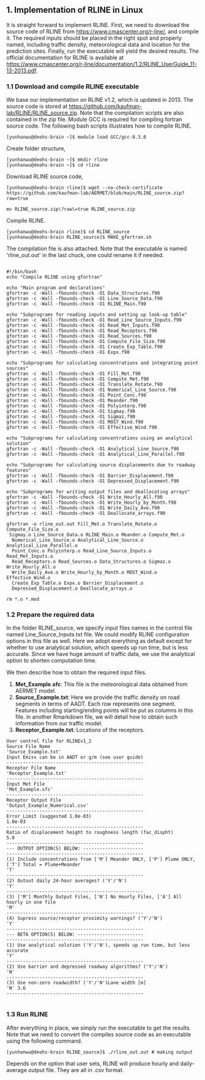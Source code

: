 ## 1. Implementation of RLINE in Linux

It is straight forward to implement RLINE. First, we need to download the source code of RLINE from https://www.cmascenter.org/r-line/, and compile it. The required inputs should be placed in the right spot and properly named, including traffic density, meteorological data and location for the prediction sites. Finally, run the executable will yield the desired results. The official documentation for RLINE is available at https://www.cmascenter.org/r-line/documentation/1.2/RLINE_UserGuide_11-13-2013.pdf. 

### 1.1 Download and compile RLINE executable 

We base our implementation on RLINE v1.2, which is updated in 2013. The source code is stored at https://github.com/kaufman-lab/RLINE/RLINE_source.zip. Note that the compilation scripts are also  contained in the zip file. Module GCC is required for compiling fortran source code. The following bash scripts illustrates how to compile RLINE.

```
[yunhanwu@deohs-brain ~]$ module load GCC/gcc-8.3.0 

```

Create folder structure,

```
[yunhanwu@deohs-brain ~]$ mkdir rline
[yunhanwu@deohs-brain ~]$ cd rline

```

Download RLINE source code,

```
[yunhanwu@deohs-brain rline]$ wget --no-check-certificate 
https://github.com/kaufman-lab/AERMET/blob/main/RLINE_source.zip?raw=true

mv RLINE_source.zip\?raw\=true RLINE_source.zip

```

Compile RLINE.

```
[yunhanwu@deohs-brain rline]$ cd RLINE_source
[yunhanwu@deohs-brain RLINE_source]$ MAKE_gfortran.sh

```


The compilation file is also attached. Note that the executable is named 'rline_out.out' in the last chuck, one could rename it if needed.

```

#!/bin/bash
echo "Compile RLINE using gfortran"

echo "Main program and declarations"
gfortran -c -Wall -fbounds-check -O1 Data_Structures.f90
gfortran -c -Wall -fbounds-check -O1 Line_Source_Data.f90
gfortran -c -Wall -fbounds-check -O1 RLINE_Main.f90

echo "Subprograms for reading inputs and setting up look-up table"
gfortran -c -Wall -fbounds-check -O1 Read_Line_Source_Inputs.f90
gfortran -c -Wall -fbounds-check -O1 Read_Met_Inputs.f90
gfortran -c -Wall -fbounds-check -O1 Read_Receptors.f90
gfortran -c -Wall -fbounds-check -O1 Read_Sources.f90
gfortran -c -Wall -fbounds-check -O1 Compute_File_Size.f90
gfortran -c -Wall -fbounds-check -O1 Create_Exp_Table.f90
gfortran -c -Wall -fbounds-check -O1 Expx.f90

echo "Subprograms for calculating concentrations and integrating point sources"
gfortran -c -Wall -fbounds-check -O1 Fill_Met.f90
gfortran -c -Wall -fbounds-check -O1 Compute_Met.f90
gfortran -c -Wall -fbounds-check -O1 Translate_Rotate.f90
gfortran -c -Wall -fbounds-check -O1 Numerical_Line_Source.f90
gfortran -c -Wall -fbounds-check -O1 Point_Conc.f90
gfortran -c -Wall -fbounds-check -O1 Meander.f90
gfortran -c -Wall -fbounds-check -O1 Polyinterp.f90
gfortran -c -Wall -fbounds-check -O1 Sigmay.f90
gfortran -c -Wall -fbounds-check -O1 Sigmaz.f90
gfortran -c -Wall -fbounds-check -O1 MOST_Wind.f90
gfortran -c -Wall -fbounds-check -O1 Effective_Wind.f90

echo "Subprograms for calculating concentrations using an analytical solution"
gfortran -c -Wall -fbounds-check -O1 Analytical_Line_Source.f90
gfortran -c -Wall -fbounds-check -O1 Analytical_Line_Parallel.f90

echo "Subprograms for calculating source displacements due to roadway features"
gfortran -c -Wall -fbounds-check -O1 Barrier_Displacement.f90
gfortran -c -Wall -fbounds-check -O1 Depressed_Displacement.f90

echo "Subprograms for writing output files and deallocating arrays"
gfortran -c -Wall -fbounds-check -O1 Write_Hourly_All.f90
gfortran -c -Wall -fbounds-check -O1 Write_Hourly_by_Month.f90
gfortran -c -Wall -fbounds-check -O1 Write_Daily_Ave.f90
gfortran -c -Wall -fbounds-check -O1 Deallocate_arrays.f90

gfortran -o rline_out.out Fill_Met.o Translate_Rotate.o Compute_File_Size.o
 Sigmay.o Line_Source_Data.o RLINE_Main.o Meander.o Compute_Met.o
  Numerical_Line_Source.o Analytical_Line_Source.o Analytical_Line_Parallel.o 
  Point_Conc.o Polyinterp.o Read_Line_Source_Inputs.o Read_Met_Inputs.o 
  Read_Receptors.o Read_Sources.o Data_Structures.o Sigmaz.o Write_Hourly_All.o 
  Write_Daily_Ave.o Write_Hourly_by_Month.o MOST_Wind.o Effective_Wind.o 
  Create_Exp_Table.o Expx.o Barrier_Displacement.o 
  Depressed_Displacement.o Deallocate_arrays.o

rm *.o *.mod

```



### 1.2 Prepare the required data

In the folder RLINE_source, we specify input files names in the control file named Line_Source_Inputs.txt file. We could modify RLINE configuration options in this file as well. Here we adopt everything as default except for whether to use analytical solution, which speeds up run time, but is less accurate. Since we have huge amount of traffic data, we use the analytical option to shorten computation time.

We then describe how to obtain the required input files.

1. **Met_Example.sfc**: This file is the meteorological data obtained from AERMET model. 
2. **Source_Example.txt**: Here we provide the traffic density on road segments in terms of AADT. Each row represents one segment. Features including starting/ending points will be put as columns in this file. in another Rmarkdown file, we will detail how to obtain such information from our traffic model. 
3. **Receptor_Example.txt**: Locations of the receptors.


```
User control file for RLINEv1_2
Source File Name
'Source_Example.txt'
Input Emiss can be in AADT or g/m (see user guide)
--------------------------------------------------
Receptor File Name
'Receptor_Example.txt'
--------------------------------------------------
Input Met File
'Met_Example.sfc'
--------------------------------------------------
Receptor Output File
'Output_Example_Numerical.csv'
--------------------------------------------------
Error_Limit (suggested 1.0e-03)
1.0e-03
--------------------------------------------------
Ratio of displacement height to roughness length (fac_dispht)
5.0
--------------------------------------------------
--- OUTPUT OPTION(S) BELOW: ----------------------
--------------------------------------------------
(1) Include concentrations from ['M'] Meander ONLY, ['P'] Plume ONLY, ['T'] Total = Plume+Meander
'T'
--------------------------------------------------
(2) Outout daily 24-hour averages? ('Y'/'N')
'Y'
--------------------------------------------------
(3) ['M'] Monthly Output Files, ['N'] No Hourly Files, ['A'] All hourly in one file
'M'
--------------------------------------------------
(4) Supress source/receptor proximity warnings? ('Y'/'N')
'Y'
--------------------------------------------------
--- BETA OPTION(S) BELOW: ------------------------
--------------------------------------------------
(1) Use analytical solution ('Y'/'N'), speeds up run time, but less accurate
'Y'
--------------------------------------------------
(2) Use barrier and depressed roadway algorithms? ('Y'/'N')
'N'
--------------------------------------------------
(3) Use non-zero roadwidth? ('Y'/'N')Lane width [m]
'N' 3.6
--------------------------------------------------


```

### 1.3 Run RLINE

After everything in place, we simply run the executable to get the results. Note that we need to convert the compiles source code as an executable using the following command. 

```
[yunhanwu@deohs-brain RLINE_source]$ ./rline_out.out # making output

```

Depends on the option that user sets, RLINE will produce hourly and daily-average output file. They are all in .csv format.
